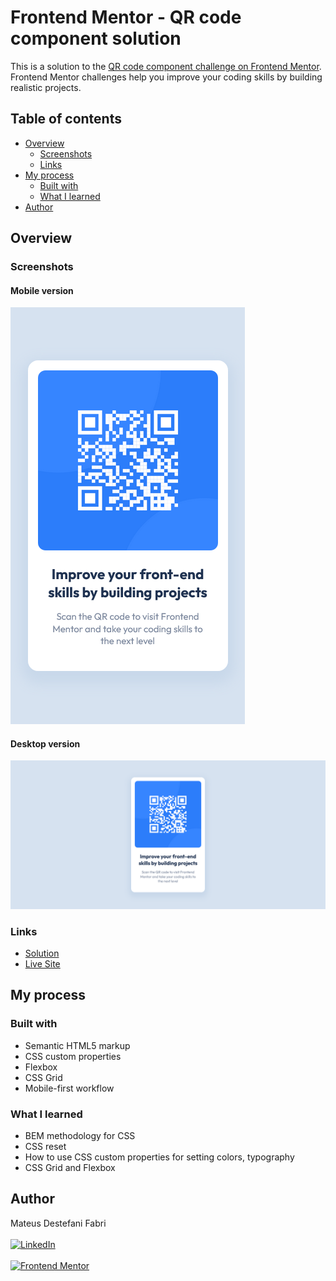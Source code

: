 # Frontend Mentor - QR code component solution

This is a solution to the [QR code component challenge on Frontend Mentor](https://www.frontendmentor.io/challenges/qr-code-component-iux_sIO_H). Frontend Mentor challenges help you improve your coding skills by building realistic projects. 

## Table of contents

- [Overview](#overview)
  - [Screenshots](#screenshots)
  - [Links](#links)
- [My process](#my-process)
  - [Built with](#built-with)
  - [What I learned](#what-i-learned)  
- [Author](#author)

## Overview

### Screenshots

#### Mobile version

![Mobile version screenshot](screenshots/screenshot-mobile.png)

#### Desktop version

![Desktop version screenshot](screenshots/screenshot-desktop.png)

### Links

- [Solution](https://www.frontendmentor.io/solutions/qr-code-component-y473ILbPMS)
- [Live Site](https://unique-alfajores-26c176.netlify.app/)

## My process

### Built with

- Semantic HTML5 markup
- CSS custom properties
- Flexbox
- CSS Grid
- Mobile-first workflow

### What I learned

- BEM methodology for CSS
- CSS reset
- How to use CSS custom properties for setting colors, typography
- CSS Grid and Flexbox

## Author

Mateus Destefani Fabri<br><br>
[![LinkedIn](https://img.shields.io/badge/LinkedIn-blue?style=flat&logo=linkedin&labelColor=blue)](https://www.linkedin.com/in/mateus-destefani-fabri-44b205232/)<br><br>
[![Frontend Mentor](https://img.shields.io/badge/Frontend%20Mentor-blue?style=flat&logo=frontendmentor&labelColor=3F54A3&color=3F54A3)](https://www.frontendmentor.io/profile/mateusDesteFabri)
